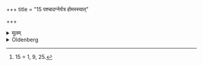 +++
title = "15 पश्चादग्नेर्यत्र होमस्स्यात्"

+++

<details><summary>मूलम्</summary>

पश्चादग्नेर्यत्र होमस्स्यात् १५
</details>

<details><summary>Oldenberg</summary>

15 [^fn_971]. The Mantras have the word svāhā at their end, when offerings are made.

[^fn_971]: 15 = 1, 9, 25.
</details>
